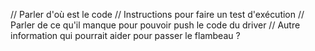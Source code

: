 // Parler d'où est le code
// Instructions pour faire un test d'exécution
// Parler de ce qu'il manque pour pouvoir push le code du driver
// Autre information qui pourrait aider pour passer le flambeau ?
